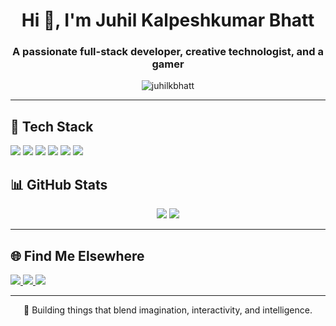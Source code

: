 <h1 align="center">Hi 👋, I'm Juhil Kalpeshkumar Bhatt</h1>
<h3 align="center">A passionate full-stack developer, creative technologist, and a gamer</h3>

<p align="center">
  <img src="https://komarev.com/ghpvc/?username=juhilkbhatt&label=Profile%20views&color=0e75b6&style=flat" alt="juhilkbhatt" />
</p>

---
## 🧰 Tech Stack

<p align="left">
  <img src="https://img.shields.io/badge/Language-JavaScript-informational?style=flat&logo=javascript&color=F7DF1E" />
  <img src="https://img.shields.io/badge/Framework-React-informational?style=flat&logo=react&color=61DAFB" />
  <img src="https://img.shields.io/badge/Backend-Flask-informational?style=flat&logo=flask&color=000000" />
  <img src="https://img.shields.io/badge/Game%20Engine-Unity-informational?style=flat&logo=unity&color=000000" />
  <img src="https://img.shields.io/badge/Design-Figma-informational?style=flat&logo=figma&color=F24E1E" />
  <img src="https://img.shields.io/badge/OS-Ubuntu%20Server-informational?style=flat&logo=ubuntu&color=E95420" />
</p>

## 📊 GitHub Stats

<p align="center">
  <img src="https://github-readme-stats.vercel.app/api?username=juhilkbhatt&show_icons=true&theme=radical" />
  <img src="https://github-readme-streak-stats.herokuapp.com/?user=juhilkbhatt&theme=radical" />
</p>

---

## 🌐 Find Me Elsewhere

<p align="left">
  <a href="https://www.linkedin.com/in/juhil-bhatt-746b08374/" target="blank">
    <img src="https://img.shields.io/badge/LinkedIn-Connect-blue?logo=linkedin&style=flat" />
  </a>
  <a href="mailto:juhilkbhatt@gmail.com" target="blank">
    <img src="https://img.shields.io/badge/Email-Contact-informational?style=flat&logo=gmail" />
  </a>
  <a href="https://juhilkbhatt.github.io/Portfolio-Website/" target="blank">
    <img src="https://img.shields.io/badge/Portfolio-Visit-green?style=flat&logo=web" />
  </a>
</p>

---

<p align="center">
  🚀 Building things that blend imagination, interactivity, and intelligence.
</p>
